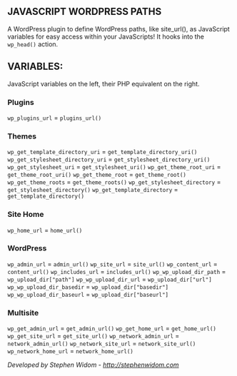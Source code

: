 ## JAVASCRIPT WORDPRESS PATHS
A WordPress plugin to define WordPress paths, like site_url(), as JavaScript variables for easy access within your JavaScripts! It hooks into the ```wp_head()``` action.

## VARIABLES:
JavaScript variables on the left, their PHP equivalent on the right.

### Plugins
 ```wp_plugins_url``` = ```plugins_url()```

### Themes
 ```wp_get_template_directory_uri``` = ```get_template_directory_uri()```
 ```wp_get_stylesheet_directory_uri``` = ```get_stylesheet_directory_uri()```
 ```wp_get_stylesheet_uri``` = ```get_stylesheet_uri()```
 ```wp_get_theme_root_uri``` = ```get_theme_root_uri()```
 ```wp_get_theme_root``` = ```get_theme_root()```
 ```wp_get_theme_roots``` = ```get_theme_roots()```
 ```wp_get_stylesheet_directory``` = ```get_stylesheet_directory()```
 ```wp_get_template_directory``` = ```get_template_directory()```

### Site Home
 ```wp_home_url``` = ```home_url()```

### WordPress
 ```wp_admin_url``` = ```admin_url()```
 ```wp_site_url``` = ```site_url()```
 ```wp_content_url``` = ```content_url()```
 ```wp_includes_url``` = ```includes_url()```
 ```wp_wp_upload_dir_path``` = ```wp_upload_dir["path"]```
 ```wp_wp_upload_dir_url``` = ```wp_upload_dir["url"]```
 ```wp_wp_upload_dir_basedir``` = ```wp_upload_dir["basedir"]```
 ```wp_wp_upload_dir_baseurl``` = ```wp_upload_dir["baseurl"]```

### Multisite
 ```wp_get_admin_url``` = ```get_admin_url()```
 ```wp_get_home_url``` = ```get_home_url()```
 ```wp_get_site_url``` = ```get_site_url()```
 ```wp_network_admin_url``` = ```network_admin_url()```
 ```wp_network_site_url``` = ```network_site_url()```
 ```wp_network_home_url``` = ```network_home_url()```

*Developed by Stephen Widom - http://stephenwidom.com*